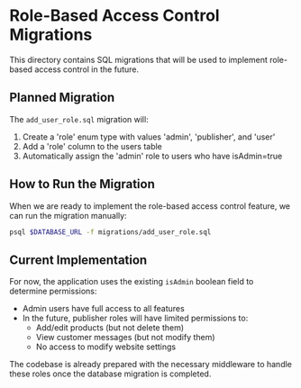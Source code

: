 # Role-Based Access Control Migrations

This directory contains SQL migrations that will be used to implement role-based access control in the future.

## Planned Migration

The `add_user_role.sql` migration will:

1. Create a 'role' enum type with values 'admin', 'publisher', and 'user'
2. Add a 'role' column to the users table
3. Automatically assign the 'admin' role to users who have isAdmin=true

## How to Run the Migration

When we are ready to implement the role-based access control feature, we can run the migration manually:

```bash
psql $DATABASE_URL -f migrations/add_user_role.sql
```

## Current Implementation

For now, the application uses the existing `isAdmin` boolean field to determine permissions:

- Admin users have full access to all features
- In the future, publisher roles will have limited permissions to:
  - Add/edit products (but not delete them)
  - View customer messages (but not modify them)
  - No access to modify website settings

The codebase is already prepared with the necessary middleware to handle these roles once the database migration is completed.